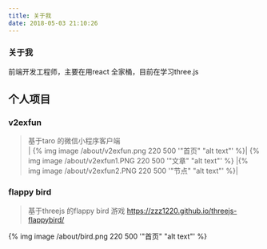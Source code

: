 ```yaml
---
title: 关于我
date: 2018-05-03 21:10:26
---
```


>

### 关于我

前端开发工程师，主要在用react 全家桶，目前在学习three.js

## 个人项目 

### v2exfun
> 基于taro 的微信小程序客户端  
| {% img image /about/v2exfun.png 220 500 '"首页" "alt text"' %}| {% img image /about/v2exfun1.PNG 220 500 '"文章" "alt text"' %} |{% img image /about/v2exfun2.PNG 220 500 '"节点" "alt text"' %}|


### flappy bird
> 基于threejs 的flappy bird 游戏
https://zzz1220.github.io/threejs-flappybird/

{% img image /about/bird.png 220 500 '"首页" "alt text"' %}